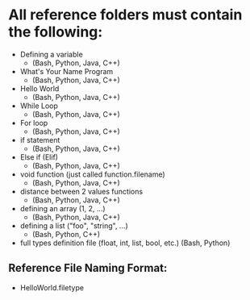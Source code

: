 # All reference folders must contain the following:

- Defining a variable
    - (Bash, Python, Java, C++)
- What's Your Name Program
    - (Bash, Python, Java, C++)
- Hello World
    - (Bash, Python, Java, C++)
- While Loop
    - (Bash, Python, Java, C++)
- For loop
    - (Bash, Python, Java, C++)
- if statement
    - (Bash, Python, Java, C++)
- Else if (Elif)
    - (Bash, Python, Java, C++)
- void function (just called function.filename)
    - (Bash, Python, Java, C++)
- distance between 2 values functions
    - (Bash, Python, Java, C++)
- defining an array (1, 2, ...)
    - (Bash, Python, Java, C++)
- defining a list ("foo", "string", ...)
    - (Bash, Python, C++)
- full types definition file (float, int, list, bool, etc.)
    (Bash, Python)


## Reference File Naming Format:

- HelloWorld.filetype
